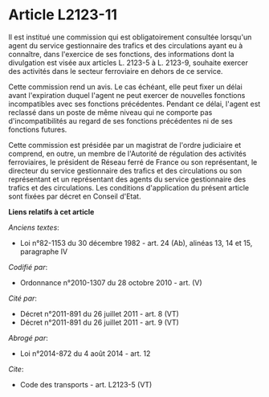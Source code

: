 # Article L2123-11

Il est institué une commission qui est obligatoirement consultée lorsqu'un agent du service gestionnaire des trafics et des
circulations ayant eu à connaître, dans l'exercice de ses fonctions, des informations dont la divulgation est visée aux
articles L. 2123-5 à L. 2123-9, souhaite exercer des activités dans le secteur ferroviaire en dehors de ce service. 

Cette commission rend un avis. Le cas échéant, elle peut fixer un délai avant l'expiration duquel l'agent ne peut exercer de
nouvelles fonctions incompatibles avec ses fonctions précédentes. Pendant ce délai, l'agent est reclassé dans un poste de
même niveau qui ne comporte pas d'incompatibilités au regard de ses fonctions précédentes ni de ses fonctions futures. 

Cette commission est présidée par un magistrat de l'ordre judiciaire et comprend, en outre, un membre de l'Autorité de
régulation des activités ferroviaires, le président de Réseau ferré de France ou son représentant, le directeur du service
gestionnaire des trafics et des circulations ou son représentant et un représentant des agents du service gestionnaire des
trafics et des circulations. Les conditions d'application du présent article sont fixées par décret en Conseil d'Etat.

**Liens relatifs à cet article**

_Anciens textes_:

  - Loi n°82-1153 du 30 décembre 1982 - art. 24 (Ab), alinéas 13, 14 et 15, paragraphe IV

_Codifié par_:

  - Ordonnance n°2010-1307 du 28 octobre 2010 - art. (V)

_Cité par_:

  - Décret n°2011-891 du 26 juillet 2011 - art. 8 (VT)
  - Décret n°2011-891 du 26 juillet 2011 - art. 9 (VT)

_Abrogé par_:

  - Loi n°2014-872 du 4 août 2014 - art. 12

_Cite_:

  - Code des transports - art. L2123-5 (VT)
